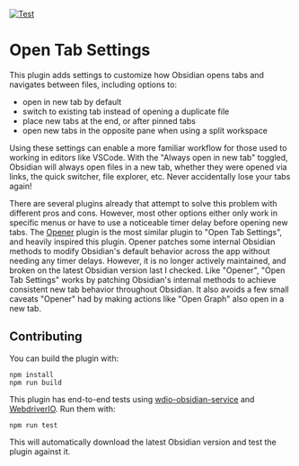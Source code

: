 [![Test](https://github.com/jesse-r-s-hines/obsidian-open-tab-settings/actions/workflows/test.yaml/badge.svg?branch=main)](https://github.com/jesse-r-s-hines/obsidian-open-tab-settings/actions/workflows/test.yaml)
# Open Tab Settings

This plugin adds settings to customize how Obsidian opens tabs and navigates between files, including options to:
- open in new tab by default
- switch to existing tab instead of opening a duplicate file
- place new tabs at the end, or after pinned tabs
- open new tabs in the opposite pane when using a split workspace

Using these settings can enable a more familiar workflow for those used to working in editors like VSCode. With the "Always open in new tab" toggled, Obsidian will always open files in a new tab, whether they were opened via links, the quick switcher, file explorer, etc. Never accidentally lose your tabs again!

There are several plugins already that attempt to solve this problem with different pros and cons. However, most other options either only work in specific menus or have to use a noticeable timer delay before opening new tabs. The [Opener](https://github.com/aidan-gibson/obsidian-opener) plugin is the most similar plugin to "Open Tab Settings", and heavily inspired this plugin. Opener patches some internal Obsidian methods to modify Obsidian's default behavior across the app without needing any timer delays. However, it is no longer actively maintained, and broken on the latest Obsidian version last I checked. Like "Opener", "Open Tab Settings" works by patching Obsidian's internal methods to achieve consistent new tab behavior throughout Obsidian. It also avoids a few small caveats "Opener" had by making actions like "Open Graph" also open in a new tab.

## Contributing
You can build the plugin with:
```shell
npm install
npm run build
```

This plugin has end-to-end tests using [wdio-obsidian-service](https://github.com/jesse-r-s-hines/wdio-obsidian-service)
and [WebdriverIO](https://webdriver.io/).
Run them with:
```shell
npm run test
```
This will automatically download the latest Obsidian version and test the plugin against it.
